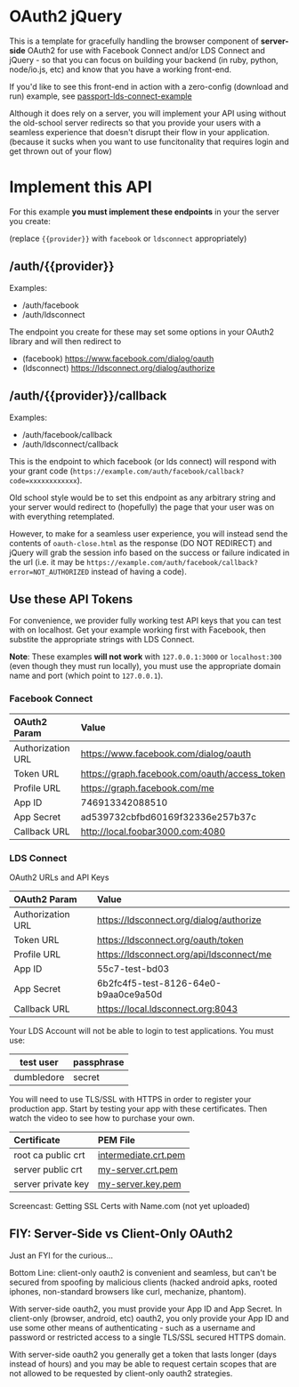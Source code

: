 OAuth2 jQuery
=============

This is a template for gracefully handling the browser component of **server-side** OAuth2 for use with Facebook Connect and/or LDS Connect and jQuery - so that you can focus on building your backend (in ruby, python, node/io.js, etc) and know that you have a working front-end.

If you'd like to see this front-end in action with a zero-config (download and run) example, see
[passport-lds-connect-example](https://github.com/LDSorg/passport-lds-connect-example)

Although it does rely on a server, you will implement your API using without the old-school server redirects
so that you provide your users with a seamless experience that doesn't disrupt their flow in your application.
(because it sucks when you want to use funcitonality that requires login and get thrown out of your flow)

Implement this API
===

For this example **you must implement these endpoints** in your the server you create:

(replace `{{provider}}` with `facebook` or `ldsconnect` appropriately)

/auth/{{provider}}
--------------

Examples:

* /auth/facebook
* /auth/ldsconnect

The endpoint you create for these may set some options in your OAuth2 library and will then redirect to

  * (facebook) https://www.facebook.com/dialog/oauth
  * (ldsconnect) https://ldsconnect.org/dialog/authorize

/auth/{{provider}}/callback
-----------------------

Examples:

* /auth/facebook/callback
* /auth/ldsconnect/callback


This is the endpoint to which facebook (or lds connect) will respond with your
grant code (`https://example.com/auth/facebook/callback?code=xxxxxxxxxxxx`).

Old school style would be to set this endpoint as any arbitrary string and your server
would redirect to (hopefully) the page that your user was on with everything retemplated.

However, to make for a seamless user experience, you will instead send the contents
of `oauth-close.html` as the response (DO NOT REDIRECT) and jQuery will grab the
session info based on the success or failure indicated in the url
(i.e. it may be
`https://example.com/auth/facebook/callback?error=NOT_AUTHORIZED`
instead of having a code).

Use these API Tokens
----------

For convenience, we provider fully working test API keys that you can test with on localhost. Get your example working first with Facebook, then substite the appropriate strings with LDS Connect.

**Note**: These examples **will not work** with `127.0.0.1:3000` or `localhost:300` (even though they must run locally), you must use the appropriate domain name and port (which point to `127.0.0.1`).

### Facebook Connect

| OAuth2 Param     | Value                                         |
|:------           |:------                                        |
|Authorization URL | https://www.facebook.com/dialog/oauth         |
| Token URL        | https://graph.facebook.com/oauth/access_token |
| Profile URL      | https://graph.facebook.com/me                 |
| App ID           | 746913342088510                               |
| App Secret       | ad539732cbfbd60169f32336e257b37c              |
| Callback URL     | http://local.foobar3000.com:4080              |

### LDS Connect

OAuth2 URLs and API Keys

| OAuth2 Param     | Value                                         |
|:------           |:------                                        |
|Authorization URL | https://ldsconnect.org/dialog/authorize       |
| Token URL        | https://ldsconnect.org/oauth/token            |
| Profile URL      | https://ldsconnect.org/api/ldsconnect/me      |
| App ID           | 55c7-test-bd03                                |
| App Secret       | 6b2fc4f5-test-8126-64e0-b9aa0ce9a50d          |
| Callback URL     | https://local.ldsconnect.org:8043             |


Your LDS Account will not be able to login to test applications. You must use:

| test user  | passphrase |
|------------|------------|
| dumbledore | secret     |

You will need to use TLS/SSL with HTTPS in order to register your production app. Start by testing your app with these certificates. Then watch the video to see how to purchase your own.

| Certificate         | PEM File |
|:--------------------|:---------|
| root ca public crt  | [intermediate.crt.pem](https://raw.githubusercontent.com/LDSorg/passport-lds-connect-example/master/certs/ca/intermediate.crt.pem) |
| server public crt   | [my-server.crt.pem](https://github.com/LDSorg/passport-lds-connect-example/blob/master/certs/server/my-server.crt.pem) |
| server private key  | [my-server.key.pem](https://github.com/LDSorg/passport-lds-connect-example/blob/master/certs/server/my-server.key.pem) |

Screencast: Getting SSL Certs with Name.com (not yet uploaded)

FIY: Server-Side vs Client-Only OAuth2
---------------

Just an FYI for the curious...

Bottom Line: client-only oauth2 is convenient and seamless,
but can't be secured from spoofing by malicious clients
(hacked android apks, rooted iphones, non-standard browsers like curl, mechanize, phantom).

With server-side oauth2, you must provide your App ID and App Secret.
In client-only (browser, android, etc) oauth2, you only provide your App ID
and use some other means of authenticating - such as a username and password
or restricted access to a single TLS/SSL secured HTTPS domain.

With server-side oauth2 you generally get a token that lasts longer
(days instead of hours) and you may be able to request certain scopes
that are not allowed to be requested by client-only oauth2 strategies.
